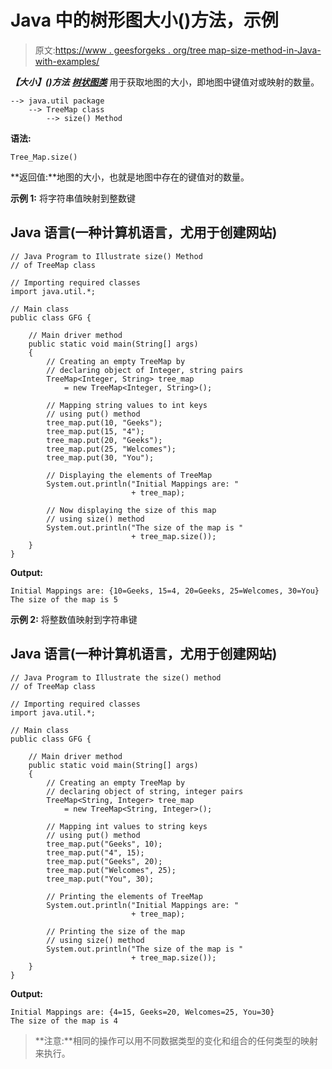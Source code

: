 # Java 中的树形图大小()方法，示例

> 原文:[https://www . geesforgeks . org/tree map-size-method-in-Java-with-examples/](https://www.geeksforgeeks.org/treemap-size-method-in-java-with-examples/)

***【大小】()方法*** [***树状图类***](https://www.geeksforgeeks.org/treemap-in-java/) 用于获取地图的大小，即地图中键值对或映射的数量。

```
--> java.util package
    --> TreeMap class
        --> size() Method   
```

**语法:**

```
Tree_Map.size()
```

**返回值:**地图的大小，也就是地图中存在的键值对的数量。

**示例 1:** 将字符串值映射到整数键

## Java 语言(一种计算机语言，尤用于创建网站)

```
// Java Program to Illustrate size() Method
// of TreeMap class

// Importing required classes
import java.util.*;

// Main class
public class GFG {

    // Main driver method
    public static void main(String[] args)
    {
        // Creating an empty TreeMap by
        // declaring object of Integer, string pairs
        TreeMap<Integer, String> tree_map
            = new TreeMap<Integer, String>();

        // Mapping string values to int keys
        // using put() method
        tree_map.put(10, "Geeks");
        tree_map.put(15, "4");
        tree_map.put(20, "Geeks");
        tree_map.put(25, "Welcomes");
        tree_map.put(30, "You");

        // Displaying the elements of TreeMap
        System.out.println("Initial Mappings are: "
                           + tree_map);

        // Now displaying the size of this map
        // using size() method
        System.out.println("The size of the map is "
                           + tree_map.size());
    }
}
```

**Output:** 

```
Initial Mappings are: {10=Geeks, 15=4, 20=Geeks, 25=Welcomes, 30=You}
The size of the map is 5
```

**示例 2:** 将整数值映射到字符串键

## Java 语言(一种计算机语言，尤用于创建网站)

```
// Java Program to Illustrate the size() method
// of TreeMap class

// Importing required classes
import java.util.*;

// Main class
public class GFG {

    // Main driver method
    public static void main(String[] args)
    {
        // Creating an empty TreeMap by
        // declaring object of string, integer pairs
        TreeMap<String, Integer> tree_map
            = new TreeMap<String, Integer>();

        // Mapping int values to string keys
        // using put() method
        tree_map.put("Geeks", 10);
        tree_map.put("4", 15);
        tree_map.put("Geeks", 20);
        tree_map.put("Welcomes", 25);
        tree_map.put("You", 30);

        // Printing the elements of TreeMap
        System.out.println("Initial Mappings are: "
                           + tree_map);

        // Printing the size of the map
        // using size() method
        System.out.println("The size of the map is "
                           + tree_map.size());
    }
}
```

**Output:** 

```
Initial Mappings are: {4=15, Geeks=20, Welcomes=25, You=30}
The size of the map is 4
```

> **注意:**相同的操作可以用不同数据类型的变化和组合的任何类型的映射来执行。